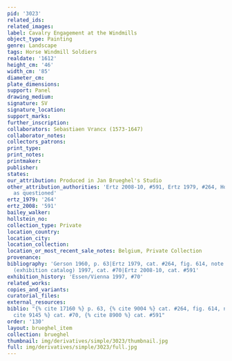 ```yaml
---
pid: '3023'
related_ids: 
related_images: 
label: Cavalry Engagement at the Windmills
object_type: Painting
genre: Landscape
tags: Horse Windmill Soldiers
realdate: '1612'
height_cm: '46'
width_cm: '85'
diameter_cm: 
plate_dimensions: 
support: Panel
drawing_medium: 
signature: SV
signature_location: 
support_marks: 
further_inscription: 
collaborators: Sebastiaen Vrancx (1573-1647)
collaborator_notes: 
collectors_patrons: 
print_type: 
print_notes: 
printmaker: 
publisher: 
states: 
our_attribution: Produced in Jan Brueghel's Studio
other_attribution_authorities: 'Ertz 2008-10, #591, Ertz 1979, #264, Honig database
  as questioned'
ertz_1979: '264'
ertz_2008: '591'
bailey_walker: 
hollstein_no: 
collection_type: Private
location_country: 
location_city: 
location_collection: 
location_or_most_recent_sale_notes: Belgium, Private Collection
provenance: 
bibliography: 'Gerson 1960, p. 63|Ertz 1979, cat. #264, fig. 614, note 934|Essen/Vienna
  (exhibition catalog) 1997, cat. #70|Ertz 2008-10, cat. #591'
exhibition_history: 'Essen/Vienna 1997, #70'
related_works: 
copies_and_variants: 
curatorial_files: 
external_resources: 
biblio: "{% cite 17160 %} p. 63, {% cite 9004 %} cat. #264, fig. 614, note 934, {%
  cite 9145 %} cat. #70, {% cite 8900 %} cat. #591"
order: '130'
layout: brueghel_item
collection: brueghel
thumbnail: img/derivatives/simple/3023/thumbnail.jpg
full: img/derivatives/simple/3023/full.jpg
---
```

